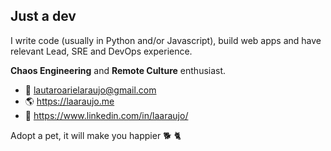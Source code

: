 ## Just a dev

I write code (usually in Python and/or Javascript), build web apps and have relevant Lead, SRE and DevOps experience.

**Chaos Engineering** and **Remote Culture** enthusiast.

- :email: lautaroarielaraujo@gmail.com
- :earth_americas: https://laaraujo.me
- :necktie: https://www.linkedin.com/in/laaraujo/

Adopt a pet, it will make you happier :dog2: :cat2: 
